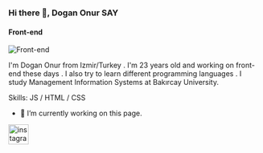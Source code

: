 ### Hi there 👋, Dogan Onur SAY
#### Front-end
![Front-end](https://cdn.karar.com/news/1450167.jpg)

I'm Dogan Onur from Izmir/Turkey . I'm 23 years old and working on front-end these days . I also try to learn different programming languages . 
I study Management Information Systems at Bakırcay University.

Skills:  JS / HTML / CSS

- 🔭 I’m currently working on this page. 


[<img src='https://cdn.jsdelivr.net/npm/simple-icons@3.0.1/icons/instagram.svg' alt='instagram' height='40'>](https://www.instagram.com/allsourdos/)  


